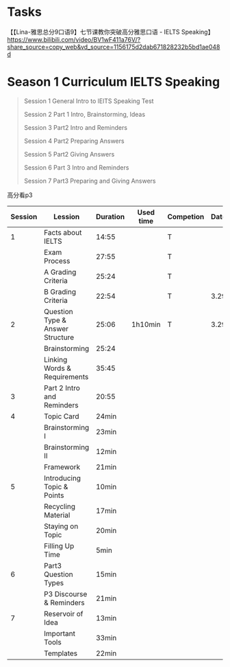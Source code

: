 # Tasks
【【Lina-雅思总分9口语9】七节课教你突破高分雅思口语 - IELTS Speaking】 https://www.bilibili.com/video/BV1wF411a76V/?share_source=copy_web&vd_source=1156175d2dab671828232b5bd1ae048d

# **Season 1 Curriculum IELTS Speaking**

> Session 1 General Intro to lElTS Speaking Test
> 
> Session 2 Part 1 Intro, Brainstorming, ldeas
> 
> Session 3 Part2 Intro and Reminders
> 
> Session 4 Part2 Preparing Answers
> 
> Session 5 Part2 Giving Answers
> 
> Session 6 Part 3 Intro and Reminders
> 
> Session 7 Part3 Preparing and Giving Answers

高分看p3


| Session | Lession                          | Duration | Used time | Competion | Date | Note |
| ------- | -------------------------------- | -------- | --------- | --------- | ---- | ---- |
| 1       | Facts about IELTS                | 14:55    |           | T         |      |      |
|         | Exam Process                     | 27:55    |           | T         |      |      |
|         | A Grading Criteria               | 25:24    |           | T         |      |      |
|         | B Grading Criteria               | 22:54    |           | T         | 3.29 |      |
| 2       | Question Type & Answer Structure | 25:06    | 1h10min   | T         | 3.29 |      |
|         | Brainstorming                    | 25:24    |           |           |      |      |
|         | Linking Words & Requirements     | 35:45    |           |           |      |      |
| 3       | Part 2 Intro and Reminders       | 20:55    |           |           |      |      |
| 4       | Topic Card                       | 24min    |           |           |      |      |
|         | Brainstorming I                  | 23min    |           |           |      |      |
|         | Brainstorming II                 | 12min    |           |           |      |      |
|         | Framework                        | 21min    |           |           |      |      |
| 5       | Introducing Topic & Points       | 10min    |           |           |      |      |
|         | Recycling Material               | 17min    |           |           |      |      |
|         | Staying on Topic                 | 20min    |           |           |      |      |
|         | Filling Up Time                  | 5min     |           |           |      |      |
| 6       | Part3 Question Types             | 15min    |           |           |      |      |
|         | P3 Discourse & Reminders         | 21min    |           |           |      |      |
| 7       | Reservoir of Idea                | 13min    |           |           |      |      |
|         | Important Tools                  | 33min    |           |           |      |      |
|         | Templates                        | 22min    |           |           |      |      |



